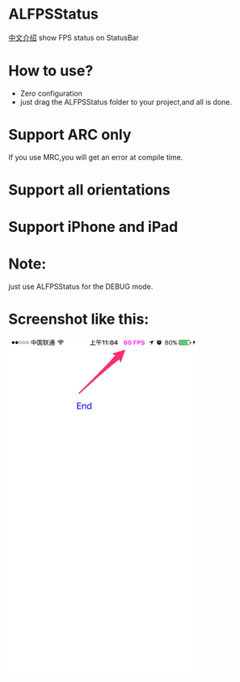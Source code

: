 # ALFPSStatus
[中文介绍](README_Chinese.md)
show FPS status on StatusBar

# How to use?
* Zero configuration
* just drag the ALFPSStatus folder to your project,and all is done.

# Support ARC only
If you use MRC,you will get an error at compile time.
# Support all orientations
# Support iPhone and iPad

# Note:
just use ALFPSStatus for the DEBUG mode.
# Screenshot like this:

<img src="resources/screenshot.png" width="375" height="667">
